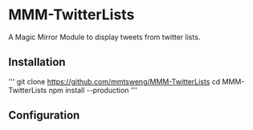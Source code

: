 # MMM-TwitterLists
A Magic Mirror Module to display tweets from twitter lists.

## Installation
'''
git clone https://github.com/mmtsweng/MMM-TwitterLists
cd MMM-TwitterLists
npm install --production
'''

## Configuration
